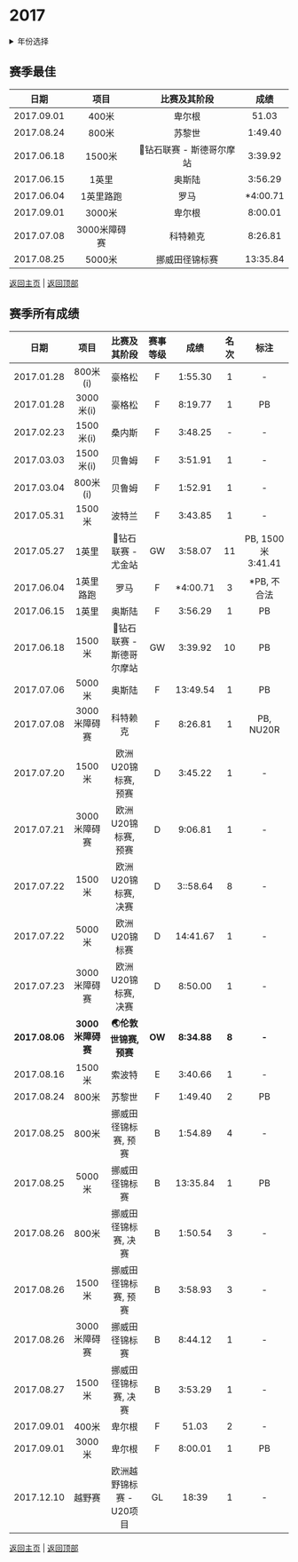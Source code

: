 # 2017

<details>
<summary>年份选择</summary>

- [2024](./2024.md)

- [2023](./2023.md)

- [2022](./2022.md)

- [2021](./2021.md)

- [2020](./2020.md)

- [2019](./2019.md)

- [2018](./2018.md)

- [2019](./2019.md)

- [2018](./2018.md)

- [2017](./2017.md)

- [2016](./2016.md)

- [2015](./2015.md)

- [2014](./2014.md)

</details>

## 赛季最佳

|    日期    |     项目     |       比赛及其阶段       |   成绩   |
| :--------: | :----------: | :----------------------: | :------: |
| 2017.09.01 |    400米     |          卑尔根          |  51.03   |
| 2017.08.24 |    800米     |          苏黎世          | 1:49.40  |
| 2017.06.18 |    1500米    | 💎钻石联赛 - 斯德哥尔摩站 | 3:39.92  |
| 2017.06.15 |    1英里     |          奥斯陆          | 3:56.29  |
| 2017.06.04 |  1英里路跑   |           罗马           | *4:00.71 |
| 2017.09.01 |    3000米    |          卑尔根          | 8:00.01  |
| 2017.07.08 | 3000米障碍赛 |         科特赖克         | 8:26.81  |
| 2017.08.25 |    5000米    |      挪威田径锦标赛      | 13:35.84 |

[返回主页](../Profile.md) | [返回顶部](#2017)

## 赛季所有成绩

|      日期      |       项目       |       比赛及其阶段       | 赛事等级 |    成绩     | 名次  |       标注        |
| :------------: | :--------------: | :----------------------: | :------: | :---------: | :---: | :---------------: |
|   2017.01.28   |     800米(i)     |          豪格松          |    F     |   1:55.30   |   1   |         -         |
|   2017.01.28   |    3000米(i)     |          豪格松          |    F     |   8:19.77   |   1   |        PB         |
|   2017.02.23   |    1500米(i)     |          桑内斯          |    F     |   3:48.25   |   -   |         -         |
|   2017.03.03   |    1500米(i)     |          贝鲁姆          |    F     |   3:51.91   |   1   |         -         |
|   2017.03.04   |     800米(i)     |          贝鲁姆          |    F     |   1:52.91   |   1   |         -         |
|   2017.05.31   |      1500米      |          波特兰          |    F     |   3:43.85   |   1   |         -         |
|   2017.05.27   |      1英里       |    💎钻石联赛 - 尤金站    |    GW    |   3:58.07   |  11   | PB, 1500米3:41.41 |
|   2017.06.04   |    1英里路跑     |           罗马           |    F     |  *4:00.71   |   3   |    *PB, 不合法    |
|   2017.06.15   |      1英里       |          奥斯陆          |    F     |   3:56.29   |   1   |        PB         |
|   2017.06.18   |      1500米      | 💎钻石联赛 - 斯德哥尔摩站 |    GW    |   3:39.92   |  10   |        PB         |
|   2017.07.06   |      5000米      |          奥斯陆          |    F     |  13:49.54   |   1   |        PB         |
|   2017.07.08   |   3000米障碍赛   |         科特赖克         |    F     |   8:26.81   |   1   |     PB, NU20R     |
|   2017.07.20   |      1500米      |   欧洲U20锦标赛, 预赛    |    D     |   3:45.22   |   1   |         -         |
|   2017.07.21   |   3000米障碍赛   |   欧洲U20锦标赛, 预赛    |    D     |   9:06.81   |   1   |         -         |
|   2017.07.22   |      1500米      |   欧洲U20锦标赛, 决赛    |    D     |  3::58.64   |   8   |         -         |
|   2017.07.22   |      5000米      |      欧洲U20锦标赛       |    D     |  14:41.67   |   1   |         -         |
|   2017.07.23   |   3000米障碍赛   |   欧洲U20锦标赛, 决赛    |    D     |   8:50.00   |   1   |         -         |
| **2017.08.06** | **3000米障碍赛** |  **🌏伦敦世锦赛, 预赛**   |  **OW**  | **8:34.88** | **8** |       **-**       |
|   2017.08.16   |      1500米      |          索波特          |    E     |   3:40.66   |   1   |         -         |
|   2017.08.24   |      800米       |          苏黎世          |    F     |   1:49.40   |   2   |        PB         |
|   2017.08.25   |      800米       |   挪威田径锦标赛, 预赛   |    B     |   1:54.89   |   4   |         -         |
|   2017.08.25   |      5000米      |      挪威田径锦标赛      |    B     |  13:35.84   |   1   |        PB         |
|   2017.08.26   |      800米       |   挪威田径锦标赛, 决赛   |    B     |   1:50.54   |   3   |         -         |
|   2017.08.26   |      1500米      |   挪威田径锦标赛, 预赛   |    B     |   3:58.93   |   3   |         -         |
|   2017.08.26   |   3000米障碍赛   |      挪威田径锦标赛      |    B     |   8:44.12   |   1   |         -         |
|   2017.08.27   |      1500米      |   挪威田径锦标赛, 决赛   |    B     |   3:53.29   |   1   |         -         |
|   2017.09.01   |      400米       |          卑尔根          |    F     |    51.03    |   2   |         -         |
|   2017.09.01   |      3000米      |          卑尔根          |    F     |   8:00.01   |   1   |        PB         |
|   2017.12.10   |      越野赛      | 欧洲越野锦标赛 - U20项目 |    GL    |    18:39    |   1   |         -         |

[返回主页](../Profile.md) | [返回顶部](#2017)


